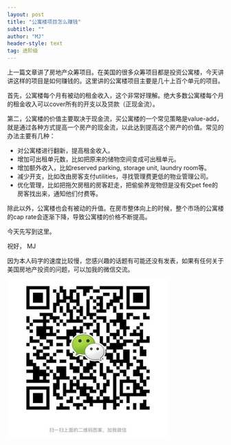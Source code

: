 ```yaml
---
layout: post
title: "公寓楼项目怎么赚钱"
subtitle: ""
author: "MJ"
header-style: text
tag: 进阶级
---
```


上一篇文章讲了房地产众筹项目。在美国的很多众筹项目都是投资公寓楼，今天讲讲这样的项目是如何赚钱的。这里讲的公寓楼项目主要是几十上百个单元的项目。

首先，公寓楼每个月有被动的租金收入，这个非常好理解。绝大多数公寓楼每个月的租金收入可以cover所有的开支以及贷款（正现金流）。

第二，公寓楼的价值主要取决于现金流，买公寓楼的一个常见策略是value-add，就是通过各种方式提高一个房产的现金流，以此达到提高这个房产的价值。常见的办法主要有几种：

* 对公寓楼进行翻新，提高租金收入。
* 增加可出租单元数，比如把原来的储物空间变成可出租单元。
* 增加额外收入，比如reserved parking, storage unit, laundry room等。
* 减少开支，比如改由房客支付utilities，寻找管理费更低的物业管理公司。
* 优化管理，比如把拖欠房租的房客赶走，把偷偷养宠物但是没有交pet fee的房客找出来，通知他们付费等。

除此以外，公寓楼也会有被动的升值。在房市整体向上的时候，整个市场的公寓楼的cap rate会逐渐下降，导致公寓楼的价格不断提高。

今天先写到这里。

祝好，
MJ

因为本人码字的速度比较慢，您感兴趣的话题有可能还没有发表，如果有任何关于美国房地产投资的问题，可以加我的微信交流。

![Image of Wechat](/img/wechat.jpeg)
